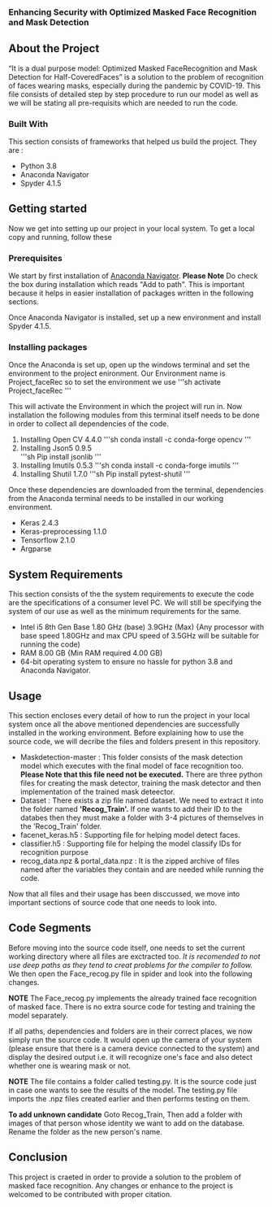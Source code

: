 ### Enhancing Security with Optimized Masked Face Recognition and Mask Detection

## About the Project

“It is a dual purpose model: Optimized Masked FaceRecognition and Mask Detection for Half-CoveredFaces” is a solution to the problem of recognition of faces wearing masks, especially during the pandemic by COVID-19. This file consists of detailed step by step procedure to run our model as well as we will be stating all pre-requisits which are needed to run the code. 

### Built With 

This section consists of frameworks that helped us build the project. They are :
	
* Python 3.8 
* Anaconda Navigator
* Spyder 4.1.5

## Getting started
Now we get into setting up our project in your local system. To get a local copy and running, follow these 

### Prerequisites

We start by first installation of [Anaconda Navigator](https://www.anaconda.com/products/individual).
**Please Note** Do check the box during installation which reads "Add to path". 
This is important because it helps in easier installation of packages written in the following sections.

Once Anaconda Navigator is installed, set up a new environment and install Spyder 4.1.5. 

### Installing packages

Once the Anaconda is set up, open up the windows terminal and set the environment to the project enironment. 
Our Environment name is Project_faceRec so to set the environment we use 
'''sh
activate Project_faceRec
'''

This will activate the Environment in which the project will run in. Now installation the following modules from this terminal itself needs to be done in order to collect all dependencies of the code. 

1. Installing Open CV 4.4.0 
'''sh
conda install -c conda-forge opencv
'''
2. Installing Json5 0.9.5  
'''sh
Pip install jsonlib
'''
3. Installing Imutils 0.5.3 
'''sh
conda install -c conda-forge imutils
'''
4. Installing Shutil 1.7.0
'''sh
Pip install pytest-shutil
'''

Once these dependencies are downloaded from the terminal, dependencies from the Anaconda terminal needs to be installed in our working environment. 

* Keras 2.4.3
* Keras-preprocessing 1.1.0 
* Tensorflow 2.1.0
* Argparse

## System Requirements 

This section consists of the the system requirements to execute the code are the specifications of a consumer level PC. We will still be specifying the system of our use as well as the minimum requirements for the same.

* Intel i5 8th Gen Base 1.80 GHz (base) 3.9GHz (Max) {Any processor with base speed 1.80GHz and max CPU speed of 3.5GHz will be suitable for running the code)
* RAM 8.00 GB {Min RAM required 4.00 GB)
* 64-bit operating system to ensure no hassle for python 3.8 and Anaconda Navigator.

## Usage 

This section encloses every detail of how to run the project in your local system once all the above mentioned dependencies are successfully installed in the working environment. Before explaining how to use the source code, we will decribe the files and folders present in this repository.

* Maskdetection-master :  This folder consists of the mask detection model which executes with the final model of face recognition too. **Please Note that this file need not be executed.** There are three python files for creating the mask detector, training the mask detector and then implementation of the trained mask deteector.
* Dataset : There exists a zip file named dataset. We need to extract it into the folder named **'Recog_Train'.** If one wants to add their ID to the databes then they must make a folder with 3-4 pictures of themselves in the 'Recog_Train' folder. 
* facenet_keras.h5 : Supporting file for helping model detect faces. 
* classifier.h5 : Supporting file for helping the model classify IDs for recognition purpose
* recog_data.npz & portal_data.npz : It is the zipped archive of files named after the variables they contain and are needed while running the code.

Now that all files and their usage has been disccussed, we move into important sections of source code that one needs to look into. 



## Code Segments 

Before moving into the source code itself, one needs to set the current working directory where all files are exctracted too. *It is recomended to not use deep paths as they tend to creat problems for the compiler to follow.*  We then open the Face_recog.py file in spider and look into the following changes.


**NOTE** The Face_recog.py implements the already trained face recognition of masked face. There is no extra source code for testing and training the model separately. 

If all paths, dependencies and folders are in their correct places, we now simply run the source code. It would open up the camera of your system (please ensure that there is a camera device connected to the system) and display the desired output i.e. it will recognize one's face and also detect whether one is wearing mask or not. 


**NOTE** The file contains a folder called testing.py. It is the source code just in case one wants to see the results of the model. The testing.py file imports the .npz files created earlier and then performs testing on them.

**To add unknown candidate** Goto Recog_Train, Then add a folder with images of that person whose identity we want to add on the database. Rename the folder as the new person's name.

## Conclusion 

This project is craeted in order to provide a solution to the problem of masked face recognition. Any changes or enhance to the project is welcomed to be contributed with proper citation. 
